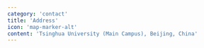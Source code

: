 ```yaml
---
category: 'contact'
title: 'Address'
icon: 'map-marker-alt'
content: 'Tsinghua University (Main Campus), Beijing, China'
---
```

